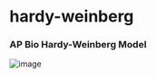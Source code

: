 # hardy-weinberg
### AP Bio Hardy-Weinberg Model
![image](https://user-images.githubusercontent.com/50224596/158450902-1f45ec4d-9a52-4782-874b-82c1460d78db.png)
